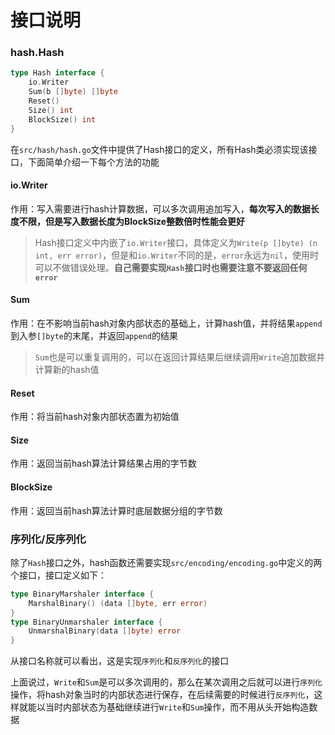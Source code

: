 # 接口说明
### hash.Hash 
```go
type Hash interface {
    io.Writer
    Sum(b []byte) []byte
    Reset()
    Size() int
    BlockSize() int
}
```

在`src/hash/hash.go`文件中提供了Hash接口的定义，所有Hash类必须实现该接口，下面简单介绍一下每个方法的功能

#### io.Writer

作用：写入需要进行hash计算数据，可以多次调用追加写入，**每次写入的数据长度不限，但是写入数据长度为BlockSize整数倍时性能会更好**

> Hash接口定义中内嵌了`io.Writer`接口，具体定义为`Write(p []byte) (n int, err error)`，但是和`io.Writer`不同的是，`error`永远为`nil`，使用时可以不做错误处理。**自己需要实现`Hash`接口时也需要注意不要返回任何`error`**

#### Sum

作用：在不影响当前hash对象内部状态的基础上，计算hash值，并将结果`append`到入参`[]byte`的末尾，并返回`append`的结果

> `Sum`也是可以重复调用的，可以在返回计算结果后继续调用`Write`追加数据并计算新的hash值

#### Reset

作用：将当前hash对象内部状态置为初始值

#### Size

作用：返回当前hash算法计算结果占用的字节数

#### BlockSize

作用：返回当前hash算法计算时底层数据分组的字节数

### 序列化/反序列化

除了`Hash`接口之外，hash函数还需要实现`src/encoding/encoding.go`中定义的两个接口，接口定义如下：

```go
type BinaryMarshaler interface {
    MarshalBinary() (data []byte, err error)
}
type BinaryUnmarshaler interface {
    UnmarshalBinary(data []byte) error
}
```

从接口名称就可以看出，这是实现`序列化`和`反序列化`的接口

上面说过，`Write`和`Sum`是可以多次调用的，那么在某次调用之后就可以进行`序列化`操作，将hash对象当时的内部状态进行保存，在后续需要的时候进行`反序列化`，这样就能以当时内部状态为基础继续进行`Write`和`Sum`操作，而不用从头开始构造数据

